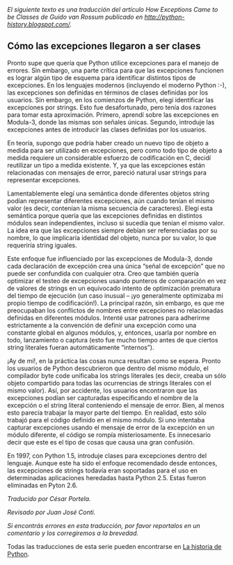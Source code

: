 <html><body><em>El siguiente texto es una traducción del artículo How Exceptions Came to be Classes de Guido van Rossum publicado en <a href="http://python-history.blogspot.com/" target="_blank">http://python-history.blogspot.com/</a>.</em>

<!--more-->

<h2>Cómo las excepciones llegaron a ser clases</h2>



Pronto supe que quería que Python utilice excepciones para el manejo de errores. Sin embargo, una parte crítica para que las excepciones funcionen es lograr algún tipo de esquema para identificar distintos tipos de excepciones. En los lenguajes modernos (incluyendo el moderno Python :-), las excepciones son definidas en términos de clases definidas por los usuarios. Sin embargo, en los comienzos de Python, elegí identificar las excepciones por strings. Esto fue desafortunado, pero tenía dos razones para tomar esta aproximación. Primero, aprendí sobre las excepciones en Modula-3, donde las mismas son señales únicas. Segundo, introduje las excepciones antes de introducir las clases definidas por los usuarios.



En teoría, supongo que podría haber creado un nuevo tipo de objeto a medida para ser utilizado en excepciones, pero como todo tipo de objeto a medida requiere un considerable esfuerzo de codificación en C, decidí reutilizar un tipo a medida existente. Y, ya que las excepciones están relacionadas con mensajes de error, pareció natural usar strings para representar excepciones.



Lamentablemente elegí una semántica donde diferentes objetos string podían representar diferentes excepciones, aún cuando tenían el mismo valor (es decir, contenían la misma secuencia de caracteres). Elegí esta semántica porque quería que las excepciones definidas en distintos módulos sean independientes, incluso si sucedía que tenían el mismo valor. La idea era que las excepciones siempre debían ser referenciadas por su nombre, lo que implicaría identidad del objeto, nunca por su valor, lo que requeriría string iguales.



Este enfoque fue influenciado por las excepciones de Modula-3, donde cada declaración de excepción crea una única “señal de excepción” que no puede ser confundida con cualquier otra. Creo que también quería optimizar el testeo de excepciones usando punteros de comparación en vez de valores de strings en un equivocado intento de optimización prematura del tiempo de ejecución (un caso inusual – ¡yo generalmente optimizaba mi propio tiempo de codificación!). La principal razón, sin embargo, es que me preocupaban los conflictos de nombres entre excepciones no relacionadas definidas en diferentes módulos. Intenté usar patrones para adherirme estrictamente a la convención de definir una excepción como una constante global en algunos módulos, y, entonces, usarla por nombre en todo, lanzamiento o captura (esto fue mucho tiempo antes de que ciertos string literales fueran automáticamente “internos”).



¡Ay de mí!, en la práctica las cosas nunca resultan como se espera. Pronto los usuarios de Python descubrieron que dentro del mismo módulo, el compilador byte code unificaba los strings literales (es decir, creaba un sólo objeto compartido para todas las ocurrencias de strings literales con el mismo valor). Así, por accidente, los usuarios encontraron que las excepciones podían ser capturadas especificando el nombre de la excepción o el string literal conteniendo el mensaje de error. Bien, al menos esto parecía trabajar la mayor parte del tiempo. En realidad, esto sólo trabajó para el código definido en el mismo módulo. Si uno intentaba capturar excepciones usando el mensaje de error de la excepción en un módulo diferente, el código se rompía misteriosamente. Es innecesario decir que este es el tipo de cosas que causa una gran confusión.



En 1997, con Python 1.5, introduje clases para excepciones dentro del lenguaje. Aunque este ha sido el enfoque recomendado desde entonces, las excepciones de strings todavía eran soportadas para el uso en determinadas aplicaciones heredadas hasta Python 2.5. Estas fueron eliminadas en Pyton 2.6.

<em>Traducido por César Portela.

Revisado por Juan José Conti.

Si encontrás errores en esta traducción, por favor reportalos en un comentario y los corregiremos a la brevedad.</em>

Todas las traducciones de esta serie pueden encontrarse en <a href="/categoria/aprendiendo-python/historia/" target="_self">La historia de Python</a>.</body></html>